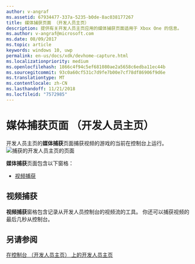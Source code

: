 ```yaml
---
author: v-angraf
ms.assetid: 67934477-337a-5235-b0de-8ac038177267
title: 媒体捕获页面 （开发人员主页）
description: 提供有关开发人员主页应用的媒体捕获页面适用于 Xbox One 的信息。
ms.author: v-angraf@microsoft.com
ms.date: 08/09/2017
ms.topic: article
keywords: windows 10, uwp
permalink: en-us/docs/xdk/devhome-capture.html
ms.localizationpriority: medium
ms.openlocfilehash: 1866c4f94c5ef681080ae2a5658c6edba11ec44b
ms.sourcegitcommit: 93c0a60cf531c7d9fe7b00e7cf78df86906f9d6e
ms.translationtype: MT
ms.contentlocale: zh-CN
ms.lasthandoff: 11/21/2018
ms.locfileid: "7572985"
---
```

# <a name="media-capture-page-dev-home"></a>媒体捕获页面 （开发人员主页）
   
  
开发人员主页的**媒体捕获**页面捕获视频的游戏的当前在控制台上运行。   
 ![捕获的开发人员主页的页面](images/devhome_capture.png)   
  
**媒体捕获**页面包含以下窗格：   
 
   *  [视频捕获](#ID4EHB)  

 
<a id="ID4EHB"></a>

   

## <a name="video-capture"></a>视频捕获  
   
  
**视频捕获**窗格包含记录从开发人员控制台的视频流的工具。 你还可以捕获视频的最后几秒从控制台。   
  
<a id="ID4ERB"></a>

   

## <a name="see-also"></a>另请参阅  
 [在控制台 （开发人员主页） 上的开发人员主页](dev-home.md)

  